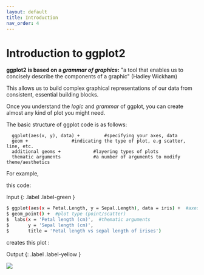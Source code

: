 ```yaml
---
layout: default
title: Introduction
nav_order: 4
---
```

# Introduction to ggplot2

**ggplot2 is based on a *grammar of graphics*:**
"a tool that enables us to concisely describe the components of a graphic" (Hadley Wickham)

This allows us to build complex graphical representations of our data from consistent, essential building blocks. 

Once you understand the *logic* and *grammar* of ggplot, you can create almost any kind of plot you might need. 

The basic structure of ggplot code is as follows: 

```
  ggplot(aes(x, y), data) +     	#specifying your axes, data
  geom +				#indicating the type of plot, e.g scatter, line, etc. 
  additional geoms +   			#layering types of plots 
  thematic arguments  			#a number of arguments to modify theme/aesthetics
```

For example, 

this code: 

Input
{: .label .label-green }
```sh
$ ggplot(aes(x = Petal.Length, y = Sepal.Length), data = iris) +  #axes and data
$ geom_point() +  #plot type (point/scatter)
$  labs(x = 'Petal length (cm)',  #thematic arguments 
$       y = 'Sepal length (cm)', 
$       title = 'Petal length vs sepal length of irises')
```

creates this plot : 

Output
{: .label .label-yellow }

![](https://ubc-library-rc.github.io/R-viz/content/images/Rplot.png)

